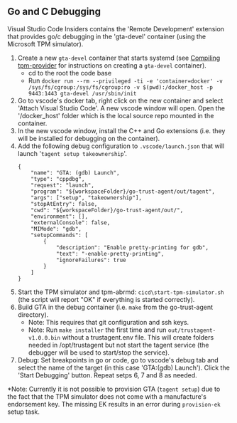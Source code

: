 ## Go and C Debugging
Visual Studio Code Insiders contains the 'Remote Development' extension that provides go/c debugging in the 'gta-devel' container (using the Microsoft TPM simulator).

1. Create a new `gta-devel` container that starts systemd (see [Compiling tpm-provider](build.md#Compiling-tpm-provider) for instructions on creating a `gta-devel` container).
    * cd to the root the code base
    * Run `docker run --rm --privileged -ti -e 'container=docker' -v /sys/fs/cgroup:/sys/fs/cgroup:ro -v $(pwd):/docker_host -p 9443:1443 gta-devel /usr/sbin/init`
2. Go to vscode's docker tab, right click on the new container and select 'Attach Visual Studio Code'.  A new vscode window will open.  Open the '/docker_host' folder which is the local source repo mounted in the container.
3. In the new vscode window, install the C++ and Go extensions (i.e. they will be installed for debugging on the container). 
4. Add the following debug configuration to `.vscode/launch.json` that will launch '`tagent setup takeownership`'.
    ```
    {
        "name": "GTA: (gdb) Launch",
        "type": "cppdbg",
        "request": "launch",
        "program": "${workspaceFolder}/go-trust-agent/out/tagent",
        "args": ["setup", "takeownership"],
        "stopAtEntry": false,
        "cwd": "${workspaceFolder}/go-trust-agent/out/",
        "environment": [],
        "externalConsole": false,
        "MIMode": "gdb",
        "setupCommands": [
            {
                "description": "Enable pretty-printing for gdb",
                "text": "-enable-pretty-printing",
                "ignoreFailures": true
            }
        ]
    }
    ```
5. Start the TPM simulator and tpm-abrmd: `cicd\start-tpm-simulator.sh` (the script will report "OK" if everything is started correctly).
6. Build GTA in the debug container (i.e. `make` from the go-trust-agent directory).  
    * Note: This requires that git configuration and ssh keys.
    * Note: Run `make installer` the first time and run `out/trustagent-v1.0.0.bin` without a trustagent.env file.  This will create folders needed in /opt/trustagent but not start the tagent service (the debugger will be used to start/stop the service).
7. Debug:  Set breakpoints in go or code, go to vscode's debug tab and select the name of the target (in this case 'GTA:(gdb) Launch').  Click the 'Start Debugging' button.  Repeat setps 6, 7 and 8 as needed.

*Note: Currently it is not possible to provision GTA (`tagent setup`) due to the fact that the TPM simulator does not come with a manufacture's endorsement key.  The missing EK results in an error during `provision-ek` setup task.